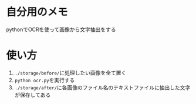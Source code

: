 # 自分用のメモ
pythonでOCRを使って画像から文字抽出をする

# 使い方
1. `./storage/before/`に処理したい画像を全て置く
2. `python ocr.py`を実行する
3. `./storage/after/`に各画像のファイル名のテキストファイルに抽出した文字が保存してある
